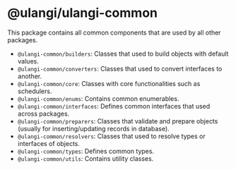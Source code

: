 # @ulangi/ulangi-common

This package contains all common components that are used by all other packages.

- ```@ulangi-common/builders```: Classes that used to build objects with default values.
- ```@ulangi-common/converters```: Classes that used to convert interfaces to another.
- ```@ulangi-common/core```: Classes with core functionalities such as schedulers.
- ```@ulangi-common/enums```: Contains common enumerables.
- ```@ulangi-common/interfaces```: Defines common interfaces that used across packages.
- ```@ulangi-common/preparers```: Classes that validate and prepare objects (usually for inserting/updating records in database).
- ```@ulangi-common/resolvers```: Classes that used to resolve types or interfaces of objects.
- ```@ulangi-common/types```: Defines common types.
- ```@ulangi-common/utils```: Contains utility classes.

